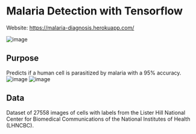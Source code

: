 # Malaria Detection with Tensorflow

Website: https://malaria-diagnosis.herokuapp.com/

![image](https://user-images.githubusercontent.com/58019082/91672518-007f3080-eae4-11ea-9e74-fe9b4b4e7bb1.png)

## Purpose
Predicts if a human cell is parasitized by malaria with a 95% accuracy.
![image](https://user-images.githubusercontent.com/58019082/91672799-53a5b300-eae5-11ea-9d08-87dec48da2de.png)
![image](https://user-images.githubusercontent.com/58019082/91672822-80f26100-eae5-11ea-8960-ad91d96e09d4.png)

## Data
Dataset of 27558 images of cells with labels from the Lister Hill National Center for Biomedical Communications of the National Institutes of Health (LHNCBC).

